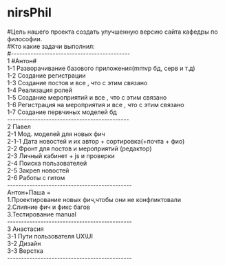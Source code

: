 # nirsPhil
#Цель нашего проекта создать улучшенную версию сайта кафедры по философии.</br>
#Кто какие задачи выполнил:</br>
#-------------------------------------------</br>
1 #Антон#</br>
1-1 Разворачивание базового приложения(mmvp бд, серв и т.д)</br>
1-2 Создание регистрации</br>
1-3 Создание постов и все , что с этим связано</br>
1-4 Реализация ролей</br>
1-5 Создание мероприятий и все , что с этим связано</br>
1-6 Регистрация на мероприятия и все , что с этим связано</br>
1-7 Создание первчиных моделей бд</br>
--------------------------------------------</br>
2 Павел</br>
2-1 Мод. моделей для новых фич</br>
2-1-1 Дата новостей и их автор + сортировка(+почта + фио)</br>
2-2 Фронт для постов и мероприятий (редактор)</br>
2-3 Личный кабинет + js и проверки </br>
2-4 Поиска пользователей</br>
2-5 Закреп новостей</br>
2-6 Работы с гитом</br>
---------------------------------------------</br>
Антон+Паша = </br>
1.Проектирование новых фич,чтобы они не конфликтовали</br>
2.Слияние фич и фикс багов</br>
3.Тестирование manual</br>
---------------------------------------------</br>
3 Анастасия </br>
3-1 Пути пользователя UX\UI</br>
3-2 Дизайн</br>
3-3 Верстка</br>
---------------------------------------------</br>







